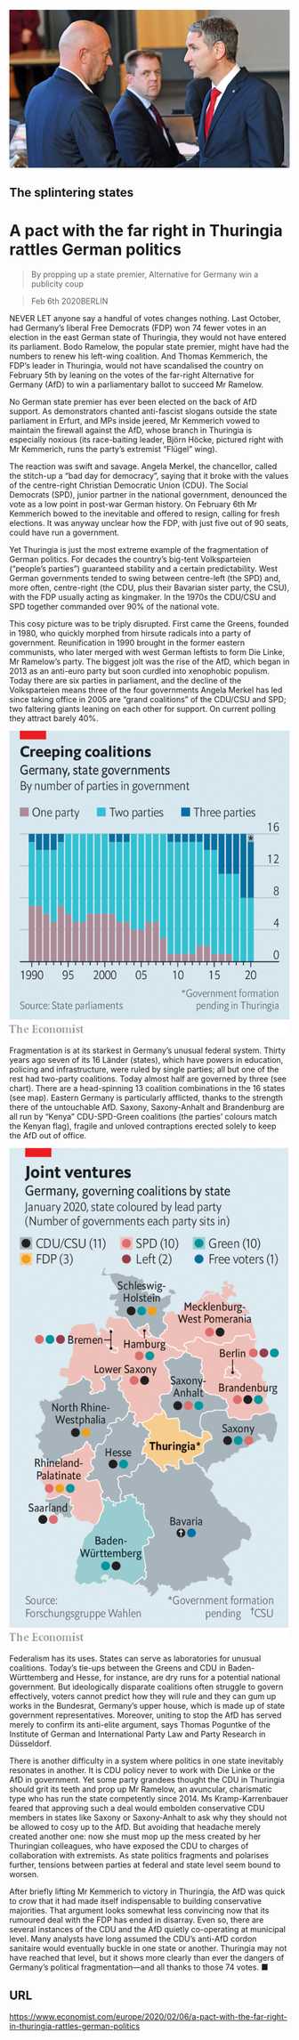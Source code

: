![](./images/20200208_EUP003.jpg)

## The splintering states

# A pact with the far right in Thuringia rattles German politics

> By propping up a state premier, Alternative for Germany win a publicity coup

> Feb 6th 2020BERLIN

NEVER LET anyone say a handful of votes changes nothing. Last October, had Germany’s liberal Free Democrats (FDP) won 74 fewer votes in an election in the east German state of Thuringia, they would not have entered its parliament. Bodo Ramelow, the popular state premier, might have had the numbers to renew his left-wing coalition. And Thomas Kemmerich, the FDP’s leader in Thuringia, would not have scandalised the country on February 5th by leaning on the votes of the far-right Alternative for Germany (AfD) to win a parliamentary ballot to succeed Mr Ramelow.

No German state premier has ever been elected on the back of AfD support. As demonstrators chanted anti-fascist slogans outside the state parliament in Erfurt, and MPs inside jeered, Mr Kemmerich vowed to maintain the firewall against the AfD, whose branch in Thuringia is especially noxious (its race-baiting leader, Björn Höcke, pictured right with Mr Kemmerich, runs the party’s extremist “Flügel” wing).

The reaction was swift and savage. Angela Merkel, the chancellor, called the stitch-up a “bad day for democracy”, saying that it broke with the values of the centre-right Christian Democratic Union (CDU). The Social Democrats (SPD), junior partner in the national government, denounced the vote as a low point in post-war German history. On February 6th Mr Kemmerich bowed to the inevitable and offered to resign, calling for fresh elections. It was anyway unclear how the FDP, with just five out of 90 seats, could have run a government.

Yet Thuringia is just the most extreme example of the fragmentation of German politics. For decades the country’s big-tent Volksparteien (“people’s parties”) guaranteed stability and a certain predictability. West German governments tended to swing between centre-left (the SPD) and, more often, centre-right (the CDU, plus their Bavarian sister party, the CSU), with the FDP usually acting as kingmaker. In the 1970s the CDU/CSU and SPD together commanded over 90% of the national vote.

This cosy picture was to be triply disrupted. First came the Greens, founded in 1980, who quickly morphed from hirsute radicals into a party of government. Reunification in 1990 brought in the former eastern communists, who later merged with west German leftists to form Die Linke, Mr Ramelow’s party. The biggest jolt was the rise of the AfD, which began in 2013 as an anti-euro party but soon curdled into xenophobic populism. Today there are six parties in parliament, and the decline of the Volksparteien means three of the four governments Angela Merkel has led since taking office in 2005 are “grand coalitions” of the CDU/CSU and SPD; two faltering giants leaning on each other for support. On current polling they attract barely 40%.

![](./images/20200208_EUC058.png)

Fragmentation is at its starkest in Germany’s unusual federal system. Thirty years ago seven of its 16 Länder (states), which have powers in education, policing and infrastructure, were ruled by single parties; all but one of the rest had two-party coalitions. Today almost half are governed by three (see chart). There are a head-spinning 13 coalition combinations in the 16 states (see map). Eastern Germany is particularly afflicted, thanks to the strength there of the untouchable AfD. Saxony, Saxony-Anhalt and Brandenburg are all run by “Kenya” CDU-SPD-Green coalitions (the parties’ colours match the Kenyan flag), fragile and unloved contraptions erected solely to keep the AfD out of office.

![](./images/20200208_EUM950.png)

Federalism has its uses. States can serve as laboratories for unusual coalitions. Today’s tie-ups between the Greens and CDU in Baden-Württemberg and Hesse, for instance, are dry runs for a potential national government. But ideologically disparate coalitions often struggle to govern effectively, voters cannot predict how they will rule and they can gum up works in the Bundesrat, Germany’s upper house, which is made up of state government representatives. Moreover, uniting to stop the AfD has served merely to confirm its anti-elite argument, says Thomas Poguntke of the Institute of German and International Party Law and Party Research in Düsseldorf.

There is another difficulty in a system where politics in one state inevitably resonates in another. It is CDU policy never to work with Die Linke or the AfD in government. Yet some party grandees thought the CDU in Thuringia should grit its teeth and prop up Mr Ramelow, an avuncular, charismatic type who has run the state competently since 2014. Ms Kramp-Karrenbauer feared that approving such a deal would embolden conservative CDU members in states like Saxony or Saxony-Anhalt to ask why they should not be allowed to cosy up to the AfD. But avoiding that headache merely created another one: now she must mop up the mess created by her Thuringian colleagues, who have exposed the CDU to charges of collaboration with extremists. As state politics fragments and polarises further, tensions between parties at federal and state level seem bound to worsen.

After briefly lifting Mr Kemmerich to victory in Thuringia, the AfD was quick to crow that it had made itself indispensable to building conservative majorities. That argument looks somewhat less convincing now that its rumoured deal with the FDP has ended in disarray. Even so, there are several instances of the CDU and the AfD quietly co-operating at municipal level. Many analysts have long assumed the CDU’s anti-AfD cordon sanitaire would eventually buckle in one state or another. Thuringia may not have reached that level, but it shows more clearly than ever the dangers of Germany’s political fragmentation—and all thanks to those 74 votes. ■

## URL

https://www.economist.com/europe/2020/02/06/a-pact-with-the-far-right-in-thuringia-rattles-german-politics
